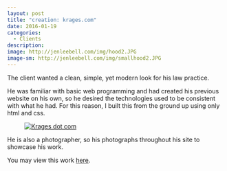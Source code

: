 ```yaml
---
layout: post
title: "creation: krages.com"
date: 2016-01-19
categories:
  - Clients
description:
image: http://jenleebell.com/img/hood2.JPG
image-sm: http://jenleebell.com/img/smallhood2.JPG
---
```

The client wanted a clean, simple, yet modern look for his law practice.

He was familiar with basic web programming and had created his previous website on his own, so he desired the technologies used to be consistent with what he had. For this reason, I built this from the ground up using only html and css.

<figure>
<a href="http://www.krages.com"><img src="http://jenleebell.com/img/krages.jpg" alt="Krages dot com"/></a>
</figure>

He is also a photographer, so his photographs throughout his site to showcase his work.

You may view this work <a href="http://www.krages.com">here</a>.
